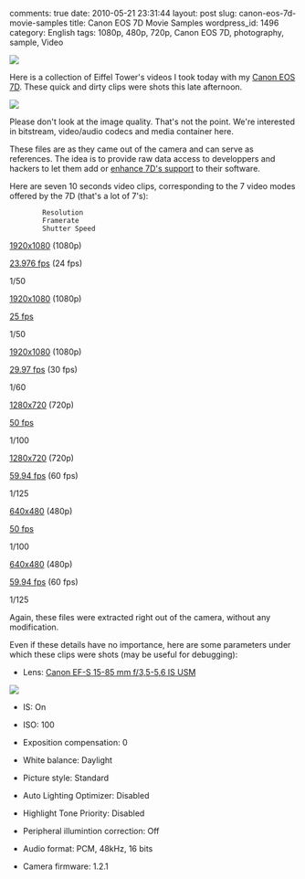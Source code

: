 comments: true
date: 2010-05-21 23:31:44
layout: post
slug: canon-eos-7d-movie-samples
title: Canon EOS 7D Movie Samples
wordpress_id: 1496
category: English
tags: 1080p, 480p, 720p, Canon EOS 7D, photography, sample, Video

![](http://kevin.deldycke.com/wp-content/uploads/2010/05/eiffel-tower-video-sample-preview.jpg)

Here is a collection of Eiffel Tower's videos I took today with my [Canon EOS 7D](http://www.amazon.com/gp/product/B002NEGTTW/ref=as_li_tf_tl?ie=UTF8&tag=kevideld-20&linkCode=as2&camp=217145&creative=399381&creativeASIN=B002NEGTTW). These quick and dirty clips were shots this late afternoon.

![](http://www.assoc-amazon.com/e/ir?t=kevideld-20&l=as2&o=1&a=B002NEGTTW&camp=217145&creative=399381)

Please don't look at the image quality. That's not the point. We're interested in bitstream, video/audio codecs and media container here.

These files are as they came out of the camera and can serve as references. The idea is to provide raw data access to developpers and hackers to let them add or [enhance 7D's support](http://www.kdenlive.org/video-editor/canon-eos-7d) to their software.

Here are seven 10 seconds video clips, corresponding to the 7 video modes offered by the 7D (that's a lot of 7's):

            Resolution
            Framerate
            Shutter Speed

[1920x1080](http://kevin.deldycke.com/static/documents/canon-eos-7d-movie-samples/1080p-23.976fps.mov) (1080p)

[23.976 fps](http://kevin.deldycke.com/static/documents/canon-eos-7d-movie-samples/1080p-23.976fps.mov) (24 fps)

1/50

[1920x1080](http://kevin.deldycke.com/static/documents/canon-eos-7d-movie-samples/1080p-25fps.mov) (1080p)

[25 fps](http://kevin.deldycke.com/static/documents/canon-eos-7d-movie-samples/1080p-25fps.mov)

1/50

[1920x1080](http://kevin.deldycke.com/static/documents/canon-eos-7d-movie-samples/1080p-29.97fps.mov) (1080p)

[29.97 fps](http://kevin.deldycke.com/static/documents/canon-eos-7d-movie-samples/1080p-29.97fps.mov) (30 fps)

1/60

[1280x720](http://kevin.deldycke.com/static/documents/canon-eos-7d-movie-samples/720p-50fps.mov) (720p)

[50 fps](http://kevin.deldycke.com/static/documents/canon-eos-7d-movie-samples/720p-50fps.mov)

1/100

[1280x720](http://kevin.deldycke.com/static/documents/canon-eos-7d-movie-samples/720p-59.94fps.mov) (720p)

[59.94 fps](http://kevin.deldycke.com/static/documents/canon-eos-7d-movie-samples/720p-59.94fps.mov) (60 fps)

1/125

[640x480](http://kevin.deldycke.com/static/documents/canon-eos-7d-movie-samples/480p-50fps.mov) (480p)

[50 fps](http://kevin.deldycke.com/static/documents/canon-eos-7d-movie-samples/480p-50fps.mov)

1/100

[640x480](http://kevin.deldycke.com/static/documents/canon-eos-7d-movie-samples/480p-59.94fps.mov) (480p)

[59.94 fps](http://kevin.deldycke.com/static/documents/canon-eos-7d-movie-samples/480p-59.94fps.mov) (60 fps)

1/125

Again, these files were extracted right out of the camera, without any modification.

Even if these details have no importance, here are some parameters under which these clips were shots (may be useful for debugging):

  * Lens: [Canon EF-S 15-85 mm f/3,5-5,6 IS USM](http://www.amazon.com/gp/product/B002NEGTTM/ref=as_li_tf_tl?ie=UTF8&tag=kevideld-20&linkCode=as2&camp=217145&creative=399373&creativeASIN=B002NEGTTM)

![](http://www.assoc-amazon.com/e/ir?t=kevideld-20&l=as2&o=1&a=B002NEGTTM&camp=217145&creative=399373)

  * IS: On

  * ISO: 100

  * Exposition compensation: 0

  * White balance: Daylight

  * Picture style: Standard

  * Auto Lighting Optimizer: Disabled

  * Highlight Tone Priority: Disabled

  * Peripheral illumintion correction: Off

  * Audio format: PCM, 48kHz, 16 bits

  * Camera firmware: 1.2.1


